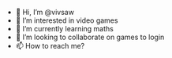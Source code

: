 - 👋 Hi, I’m @vivsaw
- 👀 I’m interested in video games
- 🌱 I’m currently learning maths
- 💞️ I’m looking to collaborate on games to login
- 📫 How to reach me?

<!---
vivsaw/vivsaw is a ✨ special ✨ repository because its `README.md` (this file) appears on your GitHub profile.
You can click the Preview link to take a look at your changes.
--->
